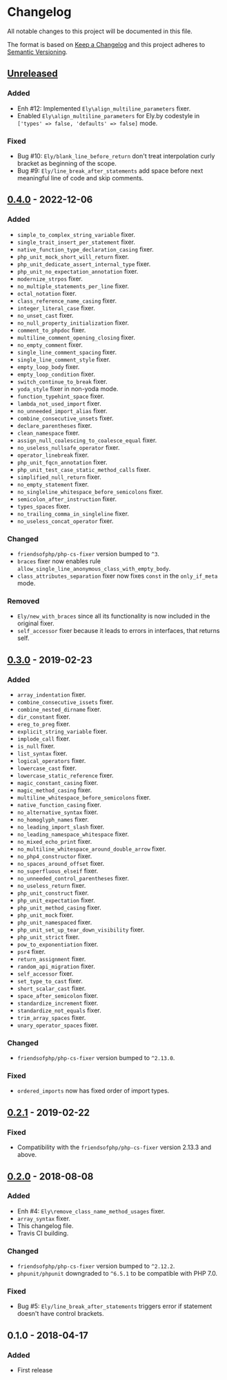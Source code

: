 # Changelog
All notable changes to this project will be documented in this file.

The format is based on [Keep a Changelog](http://keepachangelog.com/en/1.0.0/)
and this project adheres to [Semantic Versioning](http://semver.org/spec/v2.0.0.html).

## [Unreleased]
### Added
- Enh #12: Implemented `Ely\align_multiline_parameters` fixer.
- Enabled `Ely\align_multiline_parameters` for Ely.by codestyle in `['types' => false, 'defaults' => false]` mode.

### Fixed
- Bug #10: `Ely/blank_line_before_return` don't treat interpolation curly bracket as beginning of the scope.
- Bug #9: `Ely/line_break_after_statements` add space before next meaningful line of code and skip comments.

## [0.4.0] - 2022-12-06
### Added
- `simple_to_complex_string_variable` fixer.
- `single_trait_insert_per_statement` fixer.
- `native_function_type_declaration_casing` fixer.
- `php_unit_mock_short_will_return` fixer.
- `php_unit_dedicate_assert_internal_type` fixer.
- `php_unit_no_expectation_annotation` fixer.
- `modernize_strpos` fixer.
- `no_multiple_statements_per_line` fixer.
- `octal_notation` fixer.
- `class_reference_name_casing` fixer.
- `integer_literal_case` fixer.
- `no_unset_cast` fixer.
- `no_null_property_initialization` fixer.
- `comment_to_phpdoc` fixer.
- `multiline_comment_opening_closing` fixer.
- `no_empty_comment` fixer.
- `single_line_comment_spacing` fixer.
- `single_line_comment_style` fixer.
- `empty_loop_body` fixer.
- `empty_loop_condition` fixer.
- `switch_continue_to_break` fixer.
- `yoda_style` fixer in non-yoda mode.
- `function_typehint_space` fixer.
- `lambda_not_used_import` fixer.
- `no_unneeded_import_alias` fixer.
- `combine_consecutive_unsets` fixer.
- `declare_parentheses` fixer.
- `clean_namespace` fixer.
- `assign_null_coalescing_to_coalesce_equal` fixer.
- `no_useless_nullsafe_operator` fixer.
- `operator_linebreak` fixer.
- `php_unit_fqcn_annotation` fixer.
- `php_unit_test_case_static_method_calls` fixer.
- `simplified_null_return` fixer.
- `no_empty_statement` fixer.
- `no_singleline_whitespace_before_semicolons` fixer.
- `semicolon_after_instruction` fixer.
- `types_spaces` fixer.
- `no_trailing_comma_in_singleline` fixer.
- `no_useless_concat_operator` fixer.

### Changed
- `friendsofphp/php-cs-fixer` version bumped to `^3`.
- `braces` fixer now enables rule `allow_single_line_anonymous_class_with_empty_body`.
- `class_attributes_separation` fixer now fixes `const` in the `only_if_meta` mode.

### Removed
- `Ely/new_with_braces` since all its functionality is now included in the original fixer.
- `self_accessor` fixer because it leads to errors in interfaces, that returns self.

## [0.3.0] - 2019-02-23
### Added
- `array_indentation` fixer.
- `combine_consecutive_issets` fixer.
- `combine_nested_dirname` fixer.
- `dir_constant` fixer.
- `ereg_to_preg` fixer.
- `explicit_string_variable` fixer.
- `implode_call` fixer.
- `is_null` fixer.
- `list_syntax` fixer.
- `logical_operators` fixer.
- `lowercase_cast` fixer.
- `lowercase_static_reference` fixer.
- `magic_constant_casing` fixer.
- `magic_method_casing` fixer.
- `multiline_whitespace_before_semicolons` fixer.
- `native_function_casing` fixer.
- `no_alternative_syntax` fixer.
- `no_homoglyph_names` fixer.
- `no_leading_import_slash` fixer.
- `no_leading_namespace_whitespace` fixer.
- `no_mixed_echo_print` fixer.
- `no_multiline_whitespace_around_double_arrow` fixer.
- `no_php4_constructor` fixer.
- `no_spaces_around_offset` fixer.
- `no_superfluous_elseif` fixer.
- `no_unneeded_control_parentheses` fixer.
- `no_useless_return` fixer.
- `php_unit_construct` fixer.
- `php_unit_expectation` fixer.
- `php_unit_method_casing` fixer.
- `php_unit_mock` fixer.
- `php_unit_namespaced` fixer.
- `php_unit_set_up_tear_down_visibility` fixer.
- `php_unit_strict` fixer.
- `pow_to_exponentiation` fixer.
- `psr4` fixer.
- `return_assignment` fixer.
- `random_api_migration` fixer.
- `self_accessor` fixer.
- `set_type_to_cast` fixer.
- `short_scalar_cast` fixer.
- `space_after_semicolon` fixer.
- `standardize_increment` fixer.
- `standardize_not_equals` fixer.
- `trim_array_spaces` fixer.
- `unary_operator_spaces` fixer.

### Changed
- `friendsofphp/php-cs-fixer` version bumped to `^2.13.0`.

### Fixed
- `ordered_imports` now has fixed order of import types.

## [0.2.1] - 2019-02-22
### Fixed
- Compatibility with the `friendsofphp/php-cs-fixer` version 2.13.3 and above.

## [0.2.0] - 2018-08-08
### Added
- Enh #4: `Ely\remove_class_name_method_usages` fixer.
- `array_syntax` fixer.
- This changelog file.
- Travis CI building.

### Changed
- `friendsofphp/php-cs-fixer` version bumped to `^2.12.2`.
- `phpunit/phpunit` downgraded to `^6.5.1` to be compatible with PHP 7.0.

### Fixed
- Bug #5: `Ely/line_break_after_statements` triggers error if statement doesn't have control brackets.

## 0.1.0 - 2018-04-17
### Added
- First release

[Unreleased]: https://github.com/olivierlacan/keep-a-changelog/compare/0.4.0...HEAD
[0.4.0]: https://github.com/elyby/php-code-style/compare/0.3.0...0.4.0
[0.3.0]: https://github.com/elyby/php-code-style/compare/0.2.1...0.3.0
[0.2.1]: https://github.com/elyby/php-code-style/compare/0.2.0...0.2.1
[0.2.0]: https://github.com/elyby/php-code-style/compare/0.1.0...0.2.0
